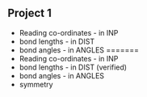 Project 1
----------

* Reading co-ordinates     - in INP
* bond lengths             - in DIST
* bond angles              - in ANGLES
=======
* Reading co-ordinates - in INP
* bond lengths         - in DIST (verified)
* bond angles          - in ANGLES
* symmetry

